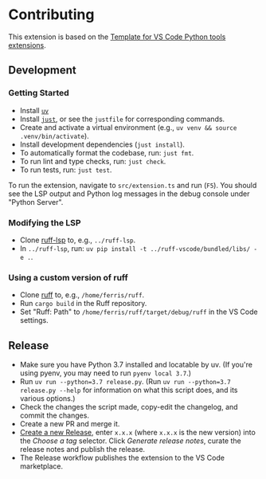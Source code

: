 # Contributing

This extension is based on the [Template for VS Code Python tools extensions](https://github.com/microsoft/vscode-python-tools-extension-template).

## Development

### Getting Started

- Install [`uv`](https://github.com/astral-sh/uv)
- Install [`just`](https://github.com/casey/just), or see the `justfile` for corresponding commands.
- Create and activate a virtual environment (e.g., `uv venv && source .venv/bin/activate`).
- Install development dependencies (`just install`).
- To automatically format the codebase, run: `just fmt`.
- To run lint and type checks, run: `just check`.
- To run tests, run: `just test`.

To run the extension, navigate to `src/extension.ts` and run (`F5`). You should see the LSP output
and Python log messages in the debug console under "Python Server".

### Modifying the LSP

- Clone [ruff-lsp](https://github.com/astral-sh/ruff-lsp) to, e.g., `../ruff-lsp`.
- In `../ruff-lsp`, run: `uv pip install -t ../ruff-vscode/bundled/libs/ -e .`.

### Using a custom version of ruff

- Clone [ruff](https://github.com/astral-sh/ruff) to, e.g., `/home/ferris/ruff`.
- Run `cargo build` in the Ruff repository.
- Set "Ruff: Path" to `/home/ferris/ruff/target/debug/ruff` in the VS Code settings.

## Release

- Make sure you have Python 3.7 installed and locatable by uv.
  (If you're using pyenv, you may need to run `pyenv local 3.7`.)
- Run `uv run --python=3.7 release.py`.
  (Run `uv run --python=3.7 release.py --help` for information on what this script does,
  and its various options.)
- Check the changes the script made, copy-edit the changelog, and commit the changes.
- Create a new PR and merge it.
- [Create a new Release](https://github.com/astral-sh/ruff-vscode/releases/new), enter `x.x.x` (where `x.x.x` is the new version) into the _Choose a tag_ selector. Click _Generate release notes_, curate the release notes and publish the release.
- The Release workflow publishes the extension to the VS Code marketplace.
